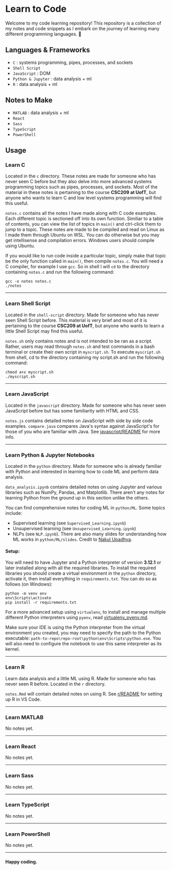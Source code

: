 # Learn to Code

Welcome to my code learning repository! This repository is a collection of my notes and code snippets as I embark on the journey of learning many different programming languages. 🚀


## Languages & Frameworks

- `C` : systems programming, pipes, processes, and sockets
- `Shell Script` 
- `JavaScript` : DOM
- `Python & Jupyter` : data analysis + ml
- `R` : data analysis + ml

## Notes to Make
- `MATLAB` : data analysis + ml
- `React` 
- `Sass` 
- `TypeScript` 
- `PowerShell`


## Usage

### Learn C
Located in the `c` directory. These notes are made for someone who has never seen C before but they also delve into more advanced systems programming topics such as pipes, processes, and sockets. Most of the material in these notes is pertaining to the course **CSC209 at UofT**, but anyone who wants to learn C and low level systems programming will find this useful.

`notes.c` contains all the notes I have made along with C code examples. Each different topic is sectioned off into its own function. Similiar to a table of contents, you can view the list of topics in `main()` and ctrl-click them to jump to a topic. These notes are made to be compiled and read on Linux as I made them through Ubuntu on WSL. You can do otherwise but you may get intellisense and compilation errors. Windows users should compile using Ubuntu.

If you would like to run code inside a particular topic, simply make that topic be the only function called in `main()`, then compile `notes.c`. You will need a C compiler, for example I use `gcc`. So in shell I will `cd` to the directory containing `notes.c` and run the following command:

```
gcc -o notes notes.c
./notes
```

---
### Learn Shell Script
Located in the `shell-script` directory. Made for someone who has never seen Shell Script before. This material is very brief and most of it is pertaining to the course **CSC209 at UofT**, but anyone who wants to learn a little Shell Script may find this useful.

`notes.sh` only contains notes and is not intended to be ran as a script. Rather, users may read through `notes.sh` and test commands in a bash terminal or create their own script in `myscript.sh`. To execute `myscript.sh` from shell, cd to the directory containing my script.sh and run the following command:
```
chmod a+x myscript.sh
./myscript.sh
```

---
### Learn JavaScript
Located in the `javascript` directory. Made for someone who has never seen JavaScript before but has some familiarity with HTML and CSS.

`notes.js` contains detailed notes on JavaScript with side by side code examples. `compare.java` compares Java's syntax against JavaScript's for those of you who are familiar with Java. See [javascript/README](javascript/README.md) for more info.

---
### Learn Python & Jupyter Notebooks
Located in the `python` directory. Made for someone who is already familiar with Python and interested in learning how to code ML and perform data analysis. 

`data_analysis.ipynb` contains detailed notes on using Jupyter and various libraries such as NumPy, Pandas, and Matplotlib. There aren't any notes for learning Python from the ground up in this section unlike the others. 

You can find comprehensive notes for coding ML in `python/ML`. Some topics include:
- Supervised learning (see `Supervised_Learning.ipynb`)
- Unsupervised learning (see `Unsupervised_Learning.ipynb`)
- NLPs (see `NLP.ipynb`).
There are also many slides for understanding how ML works in `python/ML/slides`. Credit to [Nakul Upadhya](https://github.com/upadhyan).

#### Setup:
You will need to have Jupyter and a Python interpreter of version **3.12.1** or later installed along with all the required libraries. To install the required libraries you should create a virtual environment in the `python` directory, activate it, then install everything in `requirements.txt`. You can do so as follows (on Windows):
```
python -m venv env
env\Scripts\activate
pip install -r requirements.txt
```
For a more advanced setup using `virtualenv`, to install and manage multiple different Python interpreters using `pyenv`, read [virtualenv_pyenv.md](python/virtualenv_pyenv.md).

Make sure your IDE is using the Python interpreter from the virtual environment you created, you may need to specify the path to the Python executable: `path-to-repo\repo-root\python\env\Scripts\python.exe`. You will also need to configure the notebook to use this same interpreter as its kernel.

---
### Learn R
Learn data analysis and a little ML using R. Made for someone who has never seen R before. Located in the `r` directory.

`notes.Rmd` will contain detailed notes on using R. See [r/README](r/README.md) for setting up R in VS Code.

---
### Learn MATLAB
No notes yet.

---
### Learn React
No notes yet.

---
### Learn Sass
No notes yet.

---
### Learn TypeScript
No notes yet.

---
### Learn PowerShell
No notes yet.

---

#### Happy coding.
